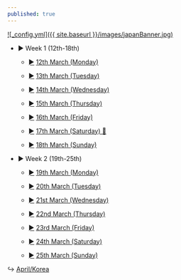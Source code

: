 ```yaml
---
published: true
---
```

<a href="/japan">![_config.yml]({{ site.baseurl }}/images/japanBanner.jpg)</a>

<div class="treeview">
    <ul>
        <li>
            <div><p><a class="sc">&#9658;</a>
                <a>Week 1 (12th-18th)</a></p></div>
            <ul>
                <li class="cl">
                    <div>
                        <p>
              <a href="/days/week1/12mar/" class="sc">&#9658;</a>
              <a href="/days/week1/12mar/">12th March (Monday)</a>
            </p>
          </div>
        </li>
         <li class="cl">
          <div>
            <p>
              <a href="/days/week1/13mar/" class="sc">&#9658;</a>
              <a href="/days/week1/13mar/">13th March (Tuesday)</a>
            </p>
          </div>
        </li>
                 <li class="cl">
          <div>
            <p>
              <a href="/days/week1/14mar/" class="sc">&#9658;</a>
              <a href="/days/week1/14mar/">14th March (Wednesday)</a>
            </p>
          </div>
        </li>
                 <li class="cl">
          <div>
            <p>
              <a href="/days/week1/15mar/" class="sc">&#9658;</a>
              <a href="/days/week1/15mar/">15th March (Thursday)</a>
            </p>
          </div>
        </li>
                                 <li class="cl">
          <div>
            <p>
              <a href="/days/week1/16mar/" class="sc">&#9658;</a>
              <a href="/days/week1/16mar/">16th March (Friday)</a>
            </p>
          </div>
        </li>
                                 <li class="cl">
          <div>
            <p>
              <a href="/days/week1/17mar/" class="sc">&#9658;</a>
              <a href="/days/week1/17mar/">17th March (Saturday) 🎂</a>
            </p>
          </div>
        </li>
                                 <li class="cl">
          <div>
            <p>
              <a href="/days/week1/18mar/" class="sc">&#9658;</a>
              <a href="/days/week1/18mar/">18th March (Sunday)</a>
            </p>
          </div>
        </li>
      </ul>
    </li>
  </ul>
</div>
<div class="treeview">
    <ul>
        <li>
            <div><p><a class="sc">&#9658;</a>
                <a>Week 2 (19th-25th)</a></p></div>
            <ul>
                <li class="cl">
                    <div>
                        <p>
              <a href="/days/week2/19mar/" class="sc">&#9658;</a>
              <a href="/days/week2/19mar/">19th March (Monday)</a>
            </p>
          </div>
        </li>
         <li class="cl">
          <div>
            <p>
              <a href="/days/week2/20mar/" class="sc">&#9658;</a>
              <a href="/days/week2/20mar/">20th March (Tuesday)</a>
            </p>
          </div>
        </li>
                 <li class="cl">
          <div>
            <p>
              <a href="/days/week2/21mar/" class="sc">&#9658;</a>
              <a href="/days/week2/21mar/">21st March (Wednesday)</a>
            </p>
          </div>
        </li>
                 <li class="cl">
          <div>
            <p>
              <a href="/days/week2/22mar/" class="sc">&#9658;</a>
              <a href="/days/week2/22mar/">22nd March (Thursday)</a>
            </p>
          </div>
        </li>
                                 <li class="cl">
          <div>
            <p>
              <a href="/days/week2/23mar/" class="sc">&#9658;</a>
              <a href="/days/week2/23mar/">23rd March (Friday)</a>
            </p>
          </div>
        </li>
                                 <li class="cl">
          <div>
            <p>
              <a href="/days/week2/24mar/" class="sc">&#9658;</a>
              <a href="/days/week2/24mar/">24th March (Saturday)</a>
            </p>
          </div>
        </li>
                                 <li class="cl">
          <div>
            <p>
              <a href="/days/week2/25mar/" class="sc">&#9658;</a>
              <a href="/days/week2/25mar/">25th March (Sunday)</a>
            </p>
          </div>
        </li>
      </ul>
    </li>
  </ul>
</div>

↪ [April/Korea](/korea)

